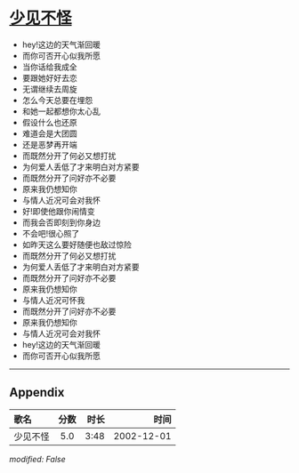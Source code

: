 # [少见不怪](https://music.163.com/song?id=66942)

* hey!这边的天气渐回暖
* 而你可否开心似我所愿
* 当你话给我成全
* 要跟她好好去恋
* 无谓继续去周旋
* 怎么今天总要在埋怨
* 和她一起都想你太心乱
* 假设什么也还原
* 难道会是大团圆
* 还是恶梦再开端
* 而既然分开了何必又想打扰
* 为何爱人丢低了才来明白对方紧要
* 而既然分开了问好亦不必要
* 原来我仍想知你
* 与情人近况可会对我怀
* 好!即使他跟你闹情变
* 而我会否即刻到你身边
* 不会吧!很心照了
* 如昨天这么要好随便也敌过惊险
* 而既然分开了何必又想打扰
* 为何爱人丢低了才来明白对方紧要
* 而既然分开了问好亦不必要
* 原来我仍想知你
* 与情人近况可怀我
* 而既然分开了问好亦不必要
* 原来我仍想知你
* 与情人近况可会对我怀
* hey!这边的天气渐回暖
* 而你可否开心似我所愿


---

## Appendix

|歌名|分数|时长|时间|
|:---|:---:|---:|---:|
|少见不怪|5.0|3:48|2002-12-01

*modified: False*